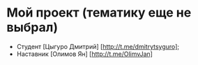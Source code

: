 # Мой проект (тематику еще не выбрал)

- Студент [Цыгуро Дмитрий] [http://t.me/dmitrytsyguro];
- Наставник [Олимов Ян] [http://t.me/OlimvJan]
